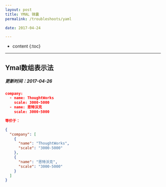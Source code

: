 ```yaml
---
layout: post
title: YMAL 锦囊
permalink: /troubleshoots/yaml

date: 2017-04-24

---
```


* content
{:toc}

---

## Ymal数组表示法

##### 更新时间：2017-04-26

```json
company:
  - name: ThoughtWorks
    scale: 3000-5000
  - name: 思特沃克
    scale: 3000-5000

等价于：

{
  "company": [
    {
      "name": "ThoughtWorks",
      "scale": "3000-5000"
    },
    {
      "name": "思特沃克",
      "scale": "3000-5000"
    }
  ]
}
```
